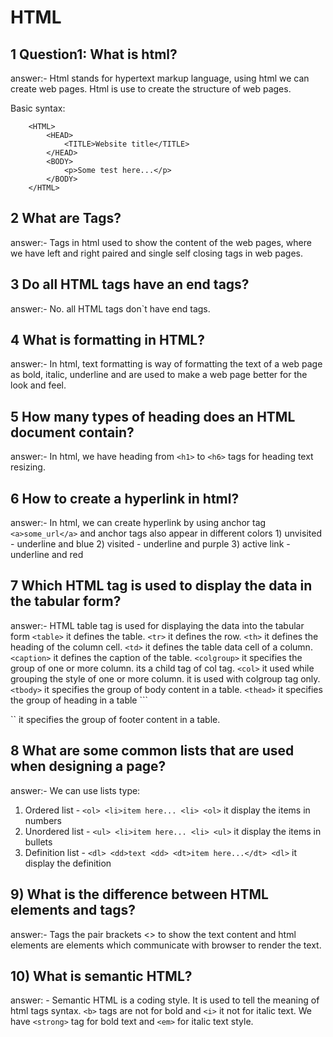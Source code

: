 # HTML
## 1 Question1: What is html?
answer:- Html stands for hypertext markup language, using html we can create web pages. Html is use to create the structure of web pages.

Basic syntax:
```
    <HTML>
        <HEAD>
            <TITLE>Website title</TITLE>
        </HEAD>
        <BODY>
            <p>Some test here...</p>
        </BODY>
    </HTML>
```

## 2 What are Tags?
answer:- Tags in html used to show the content of the web pages, where we have left and right paired and single self closing tags in web pages.

## 3 Do all HTML tags have an end tags?
answer:- No. all HTML tags don`t have end tags.

## 4 What is formatting in HTML?
answer:- In html, text formatting is way of formatting the text of a web page as bold, italic, underline and are used to make a web page better for the look and feel.

## 5 How many types of heading does an HTML document contain?
answer:- In html, we have heading from ```<h1>``` to ```<h6>``` tags for heading text resizing.

## 6 How to create a hyperlink in html?
answer:- In html, we can create hyperlink by using anchor tag ```<a>some_url</a>``` and anchor tags also appear in different colors 1) unvisited - underline and blue 2) visited - underline and purple 3) active link - underline and red

## 7 Which HTML tag is used to display the data in the tabular form?
answer:- HTML table tag is used for displaying the data into the tabular form
``` <table> ``` it defines the table.
```<tr>``` it defines the row.
```<th>``` it defines the heading of the column cell.
```<td>``` it defines the table data cell of a column.
```<caption>``` it defines the caption of the table.
```<colgroup>``` it specifies the group of one or more column. its a child tag of col tag.
```<col>``` it used while grouping the style of one or more column. it is used with colgroup tag only.
```<tbody>``` it specifies the group of body content in a table.
```<thead>``` it specifies the group of heading in a table
```<footer>`` it specifies the group of footer content in a table.

## 8 What are some common lists that are used when designing a page?
answer:- We can use lists type:
1) Ordered list - ```<ol> <li>item here... <li> <ol>``` it display the items in numbers
2) Unordered list - ```<ul> <li>item here... <li> <ul>``` it display the items in bullets
3) Definition list - ```<dl> <dd>text <dd> <dt>item here...</dt> <dl>``` it display the definition

## 9) What is the difference between HTML elements and tags?
answer:- Tags the pair brackets <> to show the text content and html elements are elements which communicate with browser to render the text.

## 10) What is semantic HTML?
answer: - Semantic HTML is a coding style. It is used to tell the meaning of html tags syntax.  ```<b>``` tags are not for bold and ```<i>``` it not for italic text. We have ```<strong>``` tag for bold text and ```<em>``` for italic text style.
